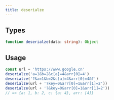 ```yaml
---
title: deserialze
---
```


## Types

```typescript
function deserialze(data: string): Object
```

## Usage

```typescript
const url = 'https://www.google.cn'
deserialze('a=1&b=2&c[a]=4&arr[0]=4')
deserialze('?&a=1&b=2&c[a]=4&arr[0]=4&?')
deserialze(url + '?key=0&arr[0]=1&arr[1]=2'))
deserialze(url + '?&key=0&arr[0]=1&arr[1]=2'))
// => {a: 1, b: 2, c: {a: 4}, arr: [4]}
```

